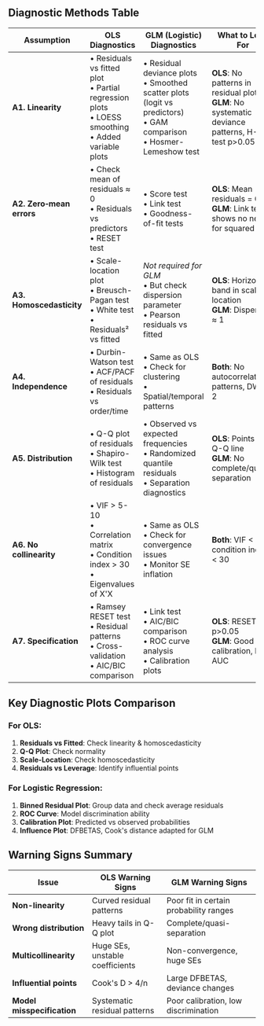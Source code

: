 ## Diagnostic Methods Table

| **Assumption**           | **OLS Diagnostics**                                                                                     | **GLM (Logistic) Diagnostics**                                                                                            | **What to Look For**                                                                               |
| ------------------------ | ------------------------------------------------------------------------------------------------------- | ------------------------------------------------------------------------------------------------------------------------- | -------------------------------------------------------------------------------------------------- |
| **A1. Linearity**        | • Residuals vs fitted plot<br>• Partial regression plots<br>• LOESS smoothing<br>• Added variable plots | • Residual deviance plots<br>• Smoothed scatter plots (logit vs predictors)<br>• GAM comparison<br>• Hosmer-Lemeshow test | **OLS**: No patterns in residual plot<br>**GLM**: No systematic deviance patterns, H-L test p>0.05 |
| **A2. Zero‐mean errors** | • Check mean of residuals ≈ 0<br>• Residuals vs predictors<br>• RESET test                              | • Score test<br>• Link test<br>• Goodness-of-fit tests                                                                    | **OLS**: Mean residuals = 0<br>**GLM**: Link test shows no need for squared term                   |
| **A3. Homoscedasticity** | • Scale-location plot<br>• Breusch-Pagan test<br>• White test<br>• Residuals² vs fitted                 | *Not required for GLM*<br>• But check dispersion parameter<br>• Pearson residuals vs fitted                               | **OLS**: Horizontal band in scale-location<br>**GLM**: Dispersion ≈ 1                              |
| **A4. Independence**     | • Durbin-Watson test<br>• ACF/PACF of residuals<br>• Residuals vs order/time                            | • Same as OLS<br>• Check for clustering<br>• Spatial/temporal patterns                                                    | **Both**: No autocorrelation patterns, DW ≈ 2                                                      |
| **A5. Distribution**     | • Q-Q plot of residuals<br>• Shapiro-Wilk test<br>• Histogram of residuals                              | • Observed vs expected frequencies<br>• Randomized quantile residuals<br>• Separation diagnostics                         | **OLS**: Points on Q-Q line<br>**GLM**: No complete/quasi-separation                               |
| **A6. No collinearity**  | • VIF > 5-10<br>• Correlation matrix<br>• Condition index > 30<br>• Eigenvalues of X'X                  | • Same as OLS<br>• Check for convergence issues<br>• Monitor SE inflation                                                 | **Both**: VIF < 5, condition index < 30                                                            |
| **A7. Specification**    | • Ramsey RESET test<br>• Residual patterns<br>• Cross-validation<br>• AIC/BIC comparison                | • Link test<br>• AIC/BIC comparison<br>• ROC curve analysis<br>• Calibration plots                                        | **OLS**: RESET p>0.05<br>**GLM**: Good calibration, high AUC                                       |

## Key Diagnostic Plots Comparison

### For OLS:
1. **Residuals vs Fitted**: Check linearity & homoscedasticity
2. **Q-Q Plot**: Check normality
3. **Scale-Location**: Check homoscedasticity
4. **Residuals vs Leverage**: Identify influential points

### For Logistic Regression:
1. **Binned Residual Plot**: Group data and check average residuals
2. **ROC Curve**: Model discrimination ability
3. **Calibration Plot**: Predicted vs observed probabilities
4. **Influence Plot**: DFBETAS, Cook's distance adapted for GLM
## Warning Signs Summary

| **Issue** | **OLS Warning Signs** | **GLM Warning Signs** |
|-----------|----------------------|------------------------|
| **Non-linearity** | Curved residual patterns | Poor fit in certain probability ranges |
| **Wrong distribution** | Heavy tails in Q-Q plot | Complete/quasi-separation |
| **Multicollinearity** | Huge SEs, unstable coefficients | Non-convergence, huge SEs |
| **Influential points** | Cook's D > 4/n | Large DFBETAS, deviance changes |
| **Model misspecification** | Systematic residual patterns | Poor calibration, low discrimination |